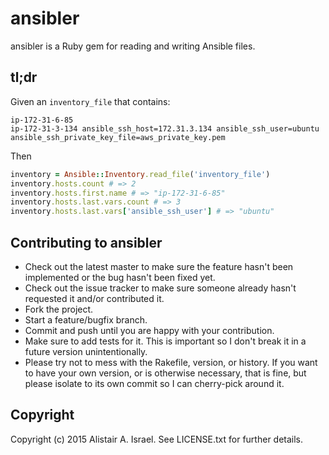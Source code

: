 # ansibler

ansibler is a Ruby gem for reading and writing Ansible files.

## tl;dr

Given an `inventory_file` that contains:

```
ip-172-31-6-85
ip-172-31-3-134 ansible_ssh_host=172.31.3.134 ansible_ssh_user=ubuntu ansible_ssh_private_key_file=aws_private_key.pem
```

Then

```ruby
inventory = Ansible::Inventory.read_file('inventory_file')
inventory.hosts.count # => 2
inventory.hosts.first.name # => "ip-172-31-6-85"
inventory.hosts.last.vars.count # => 3
inventory.hosts.last.vars['ansible_ssh_user'] # => "ubuntu"
```

## Contributing to ansibler
 
* Check out the latest master to make sure the feature hasn't been implemented or the bug hasn't been fixed yet.
* Check out the issue tracker to make sure someone already hasn't requested it and/or contributed it.
* Fork the project.
* Start a feature/bugfix branch.
* Commit and push until you are happy with your contribution.
* Make sure to add tests for it. This is important so I don't break it in a future version unintentionally.
* Please try not to mess with the Rakefile, version, or history. If you want to have your own version, or is otherwise necessary, that is fine, but please isolate to its own commit so I can cherry-pick around it.

## Copyright

Copyright (c) 2015 Alistair A. Israel. See LICENSE.txt for
further details.
